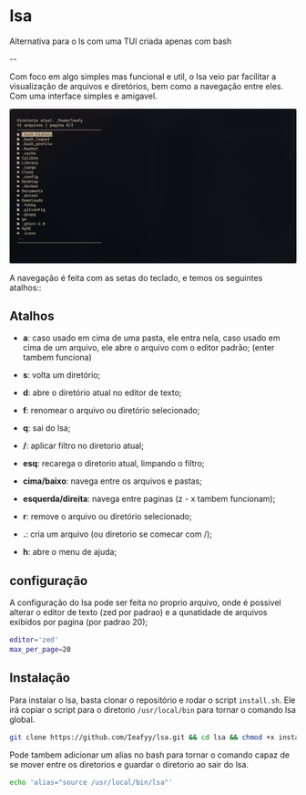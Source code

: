 # lsa
Alternativa para o ls com uma TUI criada apenas com bash

--

Com foco em algo simples mas funcional e util, o lsa veio
par facilitar a visualização de arquivos e diretórios, bem
como a navegação entre eles. Com uma interface simples e amigavel.

![Imagem do lsa](images/img1.png)

A navegação é feita com as setas do teclado, e temos os seguintes atalhos::

## Atalhos

- **a**: caso usado em cima de uma pasta, ele entra nela,
caso usado em cima de um arquivo, ele abre o arquivo com o editor padrão; (enter tambem funciona)

- **s**: volta um diretório;

- **d**: abre o diretório atual no editor de texto;

- **f**: renomear o arquivo ou diretório selecionado;

- **q**: sai do lsa;

- **/**: aplicar filtro no diretorio atual;

- **esq**: recarega o diretorio atual, limpando o filtro;

- **cima/baixo**: navega entre os arquivos e pastas;

- **esquerda/direita**: navega entre paginas (z - x tambem funcionam);

- **r**: remove o arquivo ou diretório selecionado;

- **.**: cria um arquivo (ou diretorio se comecar com /);

- **h**: abre o menu de ajuda;

## configuração

A configuração do lsa pode ser feita no proprio arquivo,
onde é possivel alterar o editor de texto (zed por padrao) e a
qunatidade de arquivos exibidos por pagina (por padrao 20);

```bash
editor='zed'
max_per_page=20
```

## Instalação

Para instalar o lsa, basta clonar o repositório e rodar o script
`install.sh`. Ele irá copiar o script para o diretorio
`/usr/local/bin` para tornar o comando lsa global.

```bash
git clone https://github.com/Ieafyy/lsa.git && cd lsa && chmod +x install.sh && ./install.sh
```

Pode tambem adicionar um alias no bash para tornar o comando capaz de
se mover entre os diretorios e guardar o diretorio ao sair do lsa.

```bash
echo 'alias="source /usr/local/bin/lsa"'
```
